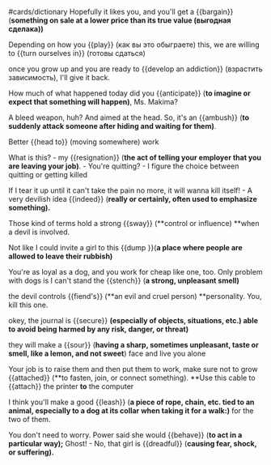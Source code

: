 #cards/dictionary 
Hopefully it likes you, and you'll get a {{bargain}} (**something on sale at a lower price than its true value (выгодная сделака))** 

Depending on how you {{play}} (как вы это обыграете) this, we are willing to {{turn ourselves in}} (готовы сдаться)

once you grow up and you are ready to {{develop an addiction}} (взрастить зависимость), I'll give it back.

How much of what happened today did you {{anticipate}} (**to imagine or expect that something will happen)**, Ms. Makima?

A bleed weapon, huh? And aimed at the head. So, it's an {{ambush}} (**to suddenly attack someone after hiding and waiting for them)**. <!--SR:!2024-01-01,4,270-->

Better {{head to}} (moving somewhere) work <!--SR:!2024-01-04,7,250-->

What is this? - my {{resignation}} (**the act of telling your employer that you are leaving your job)**. - You're quitting? - I figure the choice between quitting or getting killed

If I tear it up until it can't take the pain no more, it will wanna kill itself! - A very devilish idea {{indeed}} (**really or certainly, often used to emphasize something).** 

Those kind of terms hold a strong {{sway}} (**control or influence) **when a devil is involved.

Not like I could invite a girl to this {{dump }}(**a place where people are allowed to leave their rubbish)** 

You're as loyal as a dog, and you work for cheap like one, too. Only problem with dogs is I can't stand the {{stench}} (**a strong, unpleasant smell)** 

the devil controls {{fiend's}} (**an evil and cruel person) **personality. You, kill this one.

okey, the journal is {{secure}} **(especially of objects, situations, etc.) able to avoid being harmed by any risk, danger, or threat)** 

they will make a {{sour}} (**having a sharp, sometimes unpleasant, taste or smell, like a lemon, and not sweet**) face and live you alone

Your job is to raise them and then put them to work, make sure not to grow {{attached}} (**to fasten, join, or connect something). **Use this cable to {{attach}} the printer **to** the computer <!--SR:!2024-01-03,4,272!2000-01-01,1,250--> 

I think you'll make a good {{leash}} (**a piece of rope, chain, etc. tied to an animal, especially to a dog at its collar when taking it for a walk:)** for the two of them. <!--SR:!2023-12-31,3,250-->

You don't need to worry. Power said she would {{behave}} (**to act in a particular way);** 
Ghost! - No, that girl is {{dreadful}} (**causing fear, shock, or suffering).** 